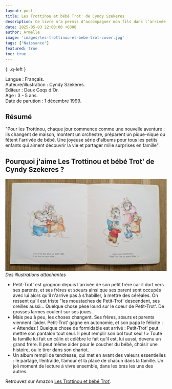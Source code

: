 ```yaml
---
layout: post
title: Les Trottinou et bébé Trot' de Cyndy Szekeres 
description: Ce livre m’a permis d’accompagner mon fils dans l’arrivée de son petit frère, en l’aidant à exprimer ses émotions avec des mots doux et justes.
date: 2025-05-03 22:00:00 +0300
author: Armelle
image: 'images/les-trottinou-et-bebe-trot-cover.jpg'
tags: ["Naissance"]
featured: true
toc: true
---
```


{: .q-left }

Langue : Français.                
Auteure/illustration : Cyndy Szekeres.   
Editeur : Deux Coqs d'Or.       
Age : 3 - 5 ans.  
Date de parution : 1 décembre 1999.  

## Résumé

"Pour les Trottinou, chaque jour commence comme une nouvelle aventure : ils changent de maison, montent un orchestre, préparent un pique-nique ou fêtent l'arrivée de bébé. Une joyeuse série d'albums pour tous les petits enfants qui aiment découvrir la vie et partager mille surprises en famille".

## Pourquoi j'aime Les Trottinou et bébé Trot' de Cyndy Szekeres ?

![Des illustrations attachantes](images/les-trottinou-et-bebe-trot-int.jpg)
*Des illustrations attachantes*
- Petit-Trot' est grognon depuis l'arrivée de son petit frère car il dort vers ses parents, et ses frères et soeurs ainsi que ses parent sont occupés avec lui alors qu'il n'arrive pas à s'habiller, à mettre des céréales. On ressent qu'il est triste "les moustaches de Petit-Trot' descendent, ses oreilles aussi... Quelque chose pèse lourd sur le coeur de Petit-Trot'. De grosses larmes coulent sur ses joues. 
- Mais peu à peu, les choses changent. Ses frères, sœurs et parents viennent l’aider. Petit-Trot’ gagne en autonomie, et son papa le félicite : « Attendez ! Quelque chose de formidable est arrivé : Petit-Trot’ peut mettre son pantalon tout seul. Il peut remplir son bol tout seul ! » Toute la famille lui fait un câlin et célèbre le fait qu’il est, lui aussi, devenu un grand frère. Il peut même aider pour le coucher du bébé, choisir une histoire, ou le tirer dans son chariot.
- Un album rempli de tendresse, qui met en avant des valeurs essentielles : le partage, l’entraide, l’amour et la place de chacun dans la famille. Un joli moment de lecture à vivre ensemble, dans les bras les uns des autres.

Retrouvez sur Amazon [Les Trottinou et bébé Trot'](https://amzn.to/3HaECX8).




